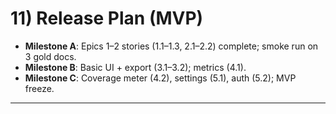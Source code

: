 # 11) Release Plan (MVP)
- **Milestone A**: Epics 1–2 stories (1.1–1.3, 2.1–2.2) complete; smoke run on 3 gold docs.  
- **Milestone B**: Basic UI + export (3.1–3.2); metrics (4.1).  
- **Milestone C**: Coverage meter (4.2), settings (5.1), auth (5.2); MVP freeze.

---
